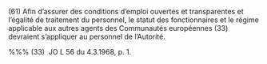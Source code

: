 (61) Afin d’assurer des conditions d’emploi ouvertes et transparentes et l’égalité de traitement du personnel, le statut des fonctionnaires et le régime applicable aux autres agents des Communautés européennes (33) devraient s’appliquer au personnel de l’Autorité.

%%% (33)  JO L 56 du 4.3.1968, p. 1.